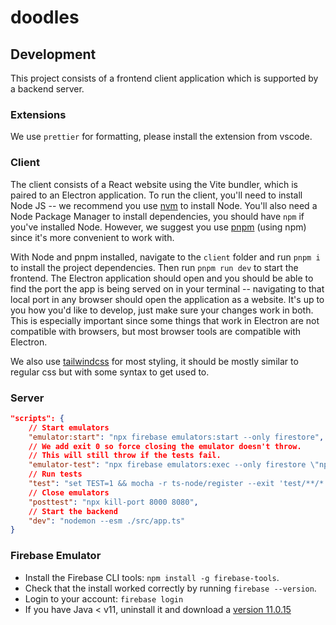 # doodles

## Development

This project consists of a frontend client application which is supported by a backend server.

### Extensions

We use `prettier` for formatting, please install the extension from vscode.

### Client

The client consists of a React website using the Vite bundler, which is paired to an Electron application. To run the client, you'll need to install Node JS -- we recommend you use [nvm](https://www.freecodecamp.org/news/node-version-manager-nvm-install-guide/) to install Node. You'll also need a Node Package Manager to install dependencies, you should have `npm` if you've installed Node. However, we suggest you use [pnpm](https://pnpm.io/installation#using-npm) (using npm) since it's more convenient to work with.

With Node and pnpm installed, navigate to the `client` folder and run `pnpm i` to install the project dependencies. Then run `pnpm run dev` to start the frontend. The Electron application should open and you should be able to find the port the app is being served on in your terminal -- navigating to that local port in any browser should open the application as a website. It's up to you how you'd like to develop, just make sure your changes work in both. This is especially important since some things that work in Electron are not compatible with browsers, but most browser tools are compatible with Electron.

We also use [tailwindcss](https://tailwindcss.com/docs/guides/vite) for most styling, it should be mostly similar to regular css but with some syntax to get used to.

### Server

```json
"scripts": {
    // Start emulators
    "emulator:start": "npx firebase emulators:start --only firestore",
    // We add exit 0 so force closing the emulator doesn't throw.
    // This will still throw if the tests fail.
    "emulator-test": "npx firebase emulators:exec --only firestore \"npm run test\" || exit 0",
    // Run tests
    "test": "set TEST=1 && mocha -r ts-node/register --exit 'test/**/*.test.ts'",
    // Close emulators
    "posttest": "npx kill-port 8000 8080",
    // Start the backend
    "dev": "nodemon --esm ./src/app.ts"
}
```

### Firebase Emulator

- Install the Firebase CLI tools: `npm install -g firebase-tools`.
- Check that the install worked correctly by running `firebase --version`.
- Login to your account: `firebase login`
- If you have Java < v11, uninstall it and download a [version 11.0.15](https://www.oracle.com/ca-en/java/technologies/javase/jdk11-archive-downloads.html)
